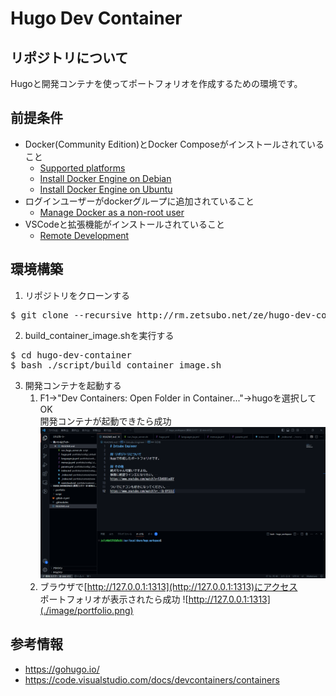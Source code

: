 # Hugo Dev Container

## リポジトリについて
Hugoと開発コンテナを使ってポートフォリオを作成するための環境です。

## 前提条件
* Docker(Community Edition)とDocker Composeがインストールされていること
    * [Supported platforms](https://docs.docker.com/engine/install/#server)  
    * [Install Docker Engine on Debian](https://docs.docker.com/engine/install/debian/#install-using-the-convenience-script)
    * [Install Docker Engine on Ubuntu](https://docs.docker.com/engine/install/ubuntu/#install-using-the-convenience-script)
* ログインユーザーがdockerグループに追加されていること
    * [Manage Docker as a non-root user](https://docs.docker.com/engine/install/linux-postinstall/#manage-docker-as-a-non-root-user)
* VSCodeと拡張機能がインストールされていること
    * [Remote Development](https://marketplace.visualstudio.com/items?itemName=ms-vscode-remote.vscode-remote-extensionpack)

## 環境構築
1. リポジトリをクローンする
<pre>
$ git clone --recursive http://rm.zetsubo.net/ze/hugo-dev-container.git
</pre>
2. build_container_image.shを実行する
<pre>
$ cd hugo-dev-container
$ bash ./script/build_container_image.sh
</pre>
3. 開発コンテナを起動する  
    1. F1→"Dev Containers: Open Folder in Container..."→hugoを選択してOK  
    開発コンテナが起動できたら成功
    ![Dev Container](./image/dev_container.png)
    2. ブラウザで[http://127.0.0.1:1313](http://127.0.0.1:1313)にアクセス  
    ポートフォリオが表示されたら成功
    ![http://127.0.0.1:1313](./image/portfolio.png)

## 参考情報
* https://gohugo.io/
* https://code.visualstudio.com/docs/devcontainers/containers